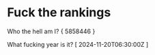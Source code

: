# Fuck the rankings

Who the hell am I?
{ 5858446 }

What fucking year is it?
[ 2024-11-20T06:30:00Z ]
